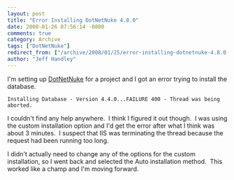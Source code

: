 ```yaml
---
layout: post
title: "Error Installing DotNetNuke 4.8.0"
date: 2008-01-26 07:56:14 -0800
comments: true
category: Archive
tags: ["DotNetNuke"]
redirect_from: ["/archive/2008/01/25/error-installing-dotnetnuke-4.8.0.aspx/"]
author: "Jeff Handley"
---
```

<!-- more -->
<p>I'm setting up <a href="http://www.dotnetnuke.com/" target="_blank">DotNetNuke</a> for a project and I got an error trying to install the database.</p>  <p><code>Installing Database - Version 4.4.0...FAILURE 400 - Thread was being aborted.</code></p>  <p>I couldn't find any help anywhere.  I think I figured it out though.  I was using the custom installation option and I'd get the error after what I think was about 3 minutes.  I suspect that IIS was terminating the thread because the request had been running too long.</p>  <p>I didn't actually need to change any of the options for the custom installation, so I went back and selected the Auto installation method.  This worked like a champ and I'm moving forward.</p>
